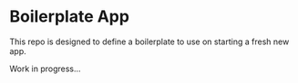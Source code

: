 # Boilerplate App

This repo is designed to define a boilerplate to use on starting a fresh new app.

Work in progress...
